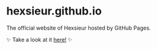 # hexsieur.github.io
The official website of Hexsieur hosted by GitHub Pages.

<p>✨ Take a look at it <a href="https://hexsieur.github.io">here!</a> ✨</p>

<br>
